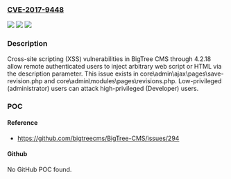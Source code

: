### [CVE-2017-9448](https://cve.mitre.org/cgi-bin/cvename.cgi?name=CVE-2017-9448)
![](https://img.shields.io/static/v1?label=Product&message=n%2Fa&color=blue)
![](https://img.shields.io/static/v1?label=Version&message=n%2Fa&color=blue)
![](https://img.shields.io/static/v1?label=Vulnerability&message=n%2Fa&color=brighgreen)

### Description

Cross-site scripting (XSS) vulnerabilities in BigTree CMS through 4.2.18 allow remote authenticated users to inject arbitrary web script or HTML via the description parameter. This issue exists in core\admin\ajax\pages\save-revision.php and core\admin\modules\pages\revisions.php. Low-privileged (administrator) users can attack high-privileged (Developer) users.

### POC

#### Reference
- https://github.com/bigtreecms/BigTree-CMS/issues/294

#### Github
No GitHub POC found.

